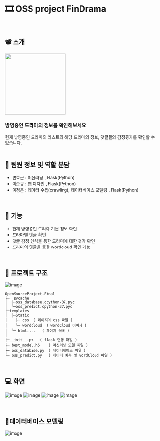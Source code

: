 # 🎞 OSS project FinDrama
<br/>

## 📽 소개
<p>
  <img src='https://user-images.githubusercontent.com/69452161/118365322-2e0afc00-b5d7-11eb-892e-8db69ba46db9.png' width='200px'/>
</p>

### 방영중인 드라마의  정보를 확인해보세요
현재 방영중인 드라마의 리스트와 해당 드라마의 정보, 댓글들의 감정평가를 확인할 수 있습니다.
<br/>
<br/>

## 👷 팀원 정보 및 역할 분담
* 변효근 : 머신러닝 , Flask(Python) 
* 이준규 : 웹 디자인 , Flask(Python) 
* 이정은 : 데이터 수집(crawling), 데이터베이스 모델링 , Flask(Python) 
<br/>

## 🧰 기능
* 현재 방영중인 드라마 기본 정보 확인
* 드라마별 댓글 확인
* 댓글 감정 인식을 통한 드라마에 대한 평가 확인
* 드라마의 댓글을 통한 wordcloud 확인 가능
<br/>

## 📁 프로젝트 구조
![image](https://user-images.githubusercontent.com/69452161/119333969-80c67100-bcc5-11eb-905e-46a563c13bb9.png)
<br/>

```
OpenSourceProject-Final
├─__pycache__  
│  ├─oss_database.cpython-37.pyc 
│  └─oss_predict.cpython-37.pyc
├─templates 
│  ├─Static
│    ├─ css  ( 페이지의 css 파일 )
│    └─ wordcloud  ( wordCloud 이미지 )
│  └─ html....   ( 페이지 목록 )
│
├─__init__.py   ( flask 연동 파일 )
├─ best_model.h5    ( 머신러닝 모델 파일 )
├─ oss_database.py  ( 데이터베이스 파일 )
└─ oss_predict.py   ( 데이터 예측 및 wordCloud 파일 ) 
```
<br/>

## 💻 화면
![image](https://user-images.githubusercontent.com/69452161/119460638-dbb9a000-bd79-11eb-8df3-3a62f15a21ac.png)
![image](https://user-images.githubusercontent.com/69452161/120106981-1a948f00-c19a-11eb-9c5d-f0ac3e396b64.png)
![image](https://user-images.githubusercontent.com/69452161/120106997-27b17e00-c19a-11eb-9974-837d425d8806.png)
![image](https://user-images.githubusercontent.com/69452161/120107015-3730c700-c19a-11eb-80f1-3ba027e93974.png)

<br/>

## :memo:데이터베이스 모델링

![image](https://user-images.githubusercontent.com/69452161/118365249-de2c3500-b5d6-11eb-877a-b52acd0954e0.png)
